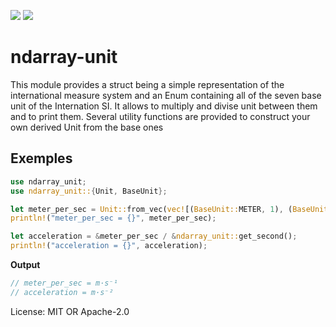 ![](https://github.com/politinsa/ndarray-unit/workflows/Build/badge.svg)
![](https://github.com/politinsa/ndarray-unit/workflows/Tests/badge.svg)
# ndarray-unit

This module provides a struct being a simple representation of the international measure system and an Enum containing all of the seven base unit of the Internation SI.
It allows to multiply and divise unit between them and to print them.
Several utility functions are provided to construct your own derived Unit from the base ones

## Exemples

```rust
use ndarray_unit;
use ndarray_unit::{Unit, BaseUnit};

let meter_per_sec = Unit::from_vec(vec![(BaseUnit::METER, 1), (BaseUnit::SECOND, -1)]);
println!("meter_per_sec = {}", meter_per_sec);

let acceleration = &meter_per_sec / &ndarray_unit::get_second();
println!("acceleration = {}", acceleration);
```
**Output**
```rust
// meter_per_sec = m·s⁻¹
// acceleration = m·s⁻²
```

License: MIT OR Apache-2.0
